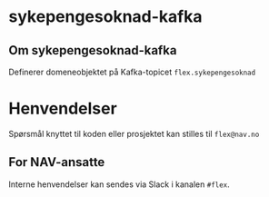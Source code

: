 # sykepengesoknad-kafka

## Om sykepengesoknad-kafka
Definerer domeneobjektet på Kafka-topicet `flex.sykepengesoknad`

# Henvendelser
Spørsmål knyttet til koden eller prosjektet kan stilles til `flex@nav.no`

## For NAV-ansatte
Interne henvendelser kan sendes via Slack i kanalen `#flex`.
